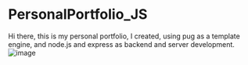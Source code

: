 # PersonalPortfolio_JS
Hi there, 
this is my personal portfolio, I created, using pug as a template engine, and node.js and express as backend and server development.
![image](https://user-images.githubusercontent.com/84226842/225438426-41d7b2ec-3962-40d1-a56e-ca421c89c72b.png)
